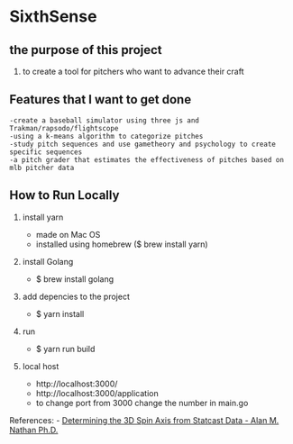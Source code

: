 # SixthSense

## the purpose of this project

1) to create a tool for pitchers who want to advance their craft 

## Features that I want to get done
    -create a baseball simulator using three js and Trakman/rapsodo/flightscope
    -using a k-means algorithm to categorize pitches
    -study pitch sequences and use gametheory and psychology to create specific sequences
    -a pitch grader that estimates the effectiveness of pitches based on mlb pitcher data


## How to Run Locally
1) install yarn 
    - made on Mac OS
    - installed using homebrew ($ brew install yarn)

2) install Golang
    - $ brew install golang

2) add depencies to the project 
    - $ yarn install

3) run 
    - $ yarn run build

4) local host
    - http://localhost:3000/
    - http://localhost:3000/application
    - to change port from 3000 change the number in main.go 

References:
    - [Determining the 3D Spin Axis from Statcast Data - Alan M. Nathan Ph.D.](http://baseball.physics.illinois.edu/trackman/spinaxis.pdf)
